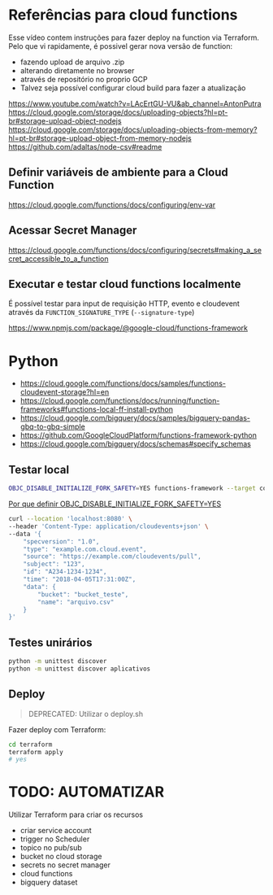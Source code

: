# Referências para cloud functions
Esse vídeo contem instruções para fazer deploy na function via Terraform.
Pelo que vi rapidamente, é possivel gerar nova versão de function:
- fazendo upload de arquivo .zip
- alterando diretamente no browser
- através de repositório no proprio GCP
- Talvez seja possível configurar cloud build para fazer a atualização

https://www.youtube.com/watch?v=LAcErtGU-VU&ab_channel=AntonPutra
https://cloud.google.com/storage/docs/uploading-objects?hl=pt-br#storage-upload-object-nodejs
https://cloud.google.com/storage/docs/uploading-objects-from-memory?hl=pt-br#storage-upload-object-from-memory-nodejs
https://github.com/adaltas/node-csv#readme

Definir variáveis de ambiente para a Cloud Function
---

https://cloud.google.com/functions/docs/configuring/env-var

Acessar Secret Manager
---

https://cloud.google.com/functions/docs/configuring/secrets#making_a_secret_accessible_to_a_function

Executar e testar cloud functions localmente
---

É possível testar para input de requisição HTTP, evento e cloudevent através da `FUNCTION_SIGNATURE_TYPE` (`--signature-type`)

https://www.npmjs.com/package/@google-cloud/functions-framework


# Python

- https://cloud.google.com/functions/docs/samples/functions-cloudevent-storage?hl=en
- https://cloud.google.com/functions/docs/running/function-frameworks#functions-local-ff-install-python
- https://cloud.google.com/bigquery/docs/samples/bigquery-pandas-gbq-to-gbq-simple
- https://github.com/GoogleCloudPlatform/functions-framework-python
- https://cloud.google.com/bigquery/docs/schemas#specify_schemas

## Testar local
```sh
OBJC_DISABLE_INITIALIZE_FORK_SAFETY=YES functions-framework --target consolidar_plataformas
```

[Por que definir OBJC_DISABLE_INITIALIZE_FORK_SAFETY=YES](https://stackoverflow.com/a/52230415)


```sh
curl --location 'localhost:8080' \
--header 'Content-Type: application/cloudevents+json' \
--data '{
    "specversion": "1.0",
    "type": "example.com.cloud.event",
    "source": "https://example.com/cloudevents/pull",
    "subject": "123",
    "id": "A234-1234-1234",
    "time": "2018-04-05T17:31:00Z",
    "data": {
        "bucket": "bucket_teste",
        "name": "arquivo.csv"
    }
}'
```

## Testes unirários

```sh
python -m unittest discover
python -m unittest discover aplicativos
```


## Deploy
> DEPRECATED: Utilizar o deploy.sh

Fazer deploy com Terraform:
```sh
cd terraform
terraform apply
# yes
```

# TODO: AUTOMATIZAR

Utilizar Terraform para criar os recursos
- criar service account
- trigger no Scheduler
- topico no pub/sub
- bucket no cloud storage
- secrets no secret manager
- cloud functions
- bigquery dataset
